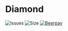 # Diamond
![Issues](https://img.shields.io/github/issues/Milkenm/Diamond.svg?style=flat-square)
![Size](https://img.shields.io/github/repo-size/Milkenm/Diamond.svg?style=flat-square)
[![Beerpay](https://beerpay.io/Milkenm/Diamond/badge.svg?style=flat-square)](https://beerpay.io/Milkenm/Diamond)